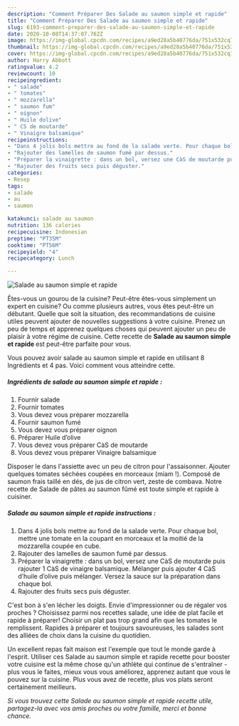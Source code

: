 ```yaml
---
description: "Comment Préparer Des Salade au saumon simple et rapide"
title: "Comment Préparer Des Salade au saumon simple et rapide"
slug: 6193-comment-preparer-des-salade-au-saumon-simple-et-rapide
date: 2020-10-08T14:37:07.762Z
image: https://img-global.cpcdn.com/recipes/a9ed28a5b40776da/751x532cq70/salade-au-saumon-simple-et-rapide-photo-principale-de-la-recette.jpg
thumbnail: https://img-global.cpcdn.com/recipes/a9ed28a5b40776da/751x532cq70/salade-au-saumon-simple-et-rapide-photo-principale-de-la-recette.jpg
cover: https://img-global.cpcdn.com/recipes/a9ed28a5b40776da/751x532cq70/salade-au-saumon-simple-et-rapide-photo-principale-de-la-recette.jpg
author: Harry Abbott
ratingvalue: 4.2
reviewcount: 10
recipeingredient:
- " salade"
- " tomates"
- " mozzarella"
- " saumon fum"
- " oignon"
- " Huile dolive"
- " CS de moutarde"
- " Vinaigre balsamique"
recipeinstructions:
- "Dans 4 jolis bols mettre au fond de la salade verte. Pour chaque bol, mettre une tomate en la coupant en morceaux et la moitié de la mozzarella coupée en cube."
- "Rajouter des lamelles de saumon fumé par dessus."
- "Préparer la vinaigrette : dans un bol, versez une CàS de moutarde puis rajouter 1 CàS de vinaigre balsamique. Mélanger puis ajouter 4 CàS d’huile d’olive puis mélanger. Versez la sauce sur la préparation dans chaque bol."
- "Rajouter des fruits secs puis déguster."
categories:
- Resep
tags:
- salade
- au
- saumon

katakunci: salade au saumon 
nutrition: 136 calories
recipecuisine: Indonesian
preptime: "PT35M"
cooktime: "PT56M"
recipeyield: "4"
recipecategory: Lunch

---
```



![Salade au saumon simple et rapide](https://img-global.cpcdn.com/recipes/a9ed28a5b40776da/751x532cq70/salade-au-saumon-simple-et-rapide-photo-principale-de-la-recette.jpg)

Êtes-vous un gourou de la cuisine? Peut-être êtes-vous simplement un expert en cuisine? Ou comme plusieurs autres, vous êtes peut-être un débutant. Quelle que soit la situation, des recommandations de cuisine utiles peuvent ajouter de nouvelles suggestions à votre cuisine. Prenez un peu de temps et apprenez quelques choses qui peuvent ajouter un peu de plaisir à votre régime de cuisine. Cette recette de <strong> Salade au saumon simple et rapide </strong> est peut-être parfaite pour vous.

<!--inarticleads1-->

Vous pouvez avoir salade au saumon simple et rapide en utilisant 8 Ingrédients et 4 pas. Voici comment vous atteindre cette.

##### Ingrédients de salade au saumon simple et rapide :

1. Fournir  salade
1. Fournir  tomates
1. Vous devez vous préparer  mozzarella
1. Fournir  saumon fumé
1. Vous devez vous préparer  oignon
1. Préparer  Huile d’olive
1. Vous devez vous préparer  CàS de moutarde
1. Vous devez vous préparer  Vinaigre balsamique


Disposer le dans l&#39;assiette avec un peu de citron pour l&#39;assaisonner. Ajouter quelques tomates séchées coupées en morceaux (miam !). Composé de saumon frais taillé en dés, de jus de citron vert, zeste de combava. Notre recette de Salade de pâtes au saumon fûmé est toute simple et rapide à cuisiner. 

<!--inarticleads2-->

##### Salade au saumon simple et rapide instructions :

1. Dans 4 jolis bols mettre au fond de la salade verte. Pour chaque bol, mettre une tomate en la coupant en morceaux et la moitié de la mozzarella coupée en cube.
1. Rajouter des lamelles de saumon fumé par dessus.
1. Préparer la vinaigrette : dans un bol, versez une CàS de moutarde puis rajouter 1 CàS de vinaigre balsamique. Mélanger puis ajouter 4 CàS d’huile d’olive puis mélanger. Versez la sauce sur la préparation dans chaque bol.
1. Rajouter des fruits secs puis déguster.


C&#39;est bon à s&#39;en lécher les doigts. Envie d&#39;impressionner ou de régaler vos proches ? Choisissez parmi nos recettes salade, une idée de plat facile et rapide à préparer! Choisir un plat pas trop grand afin que les tomates le remplissent. Rapides à préparer et toujours savoureuses, les salades sont des alliées de choix dans la cuisine du quotidien. 

<!--inarticleads1-->

<p>
Un excellent repas fait maison est l'exemple que tout le monde garde à l'esprit. Utiliser ces Salade au saumon simple et rapide recette pour booster votre cuisine est la même chose qu'un athlète qui continue de s'entraîner - plus vous le faites, mieux vous vous améliorez, apprenez autant que vous le pouvez sur la cuisine. Plus vous avez de recette, plus vos plats seront certainement meilleurs.
</p>

<p>
<i>Si vous trouvez cette Salade au saumon simple et rapide recette utile, partagez-la avec vos amis proches ou votre famille, merci et bonne chance.</i>
</p>
